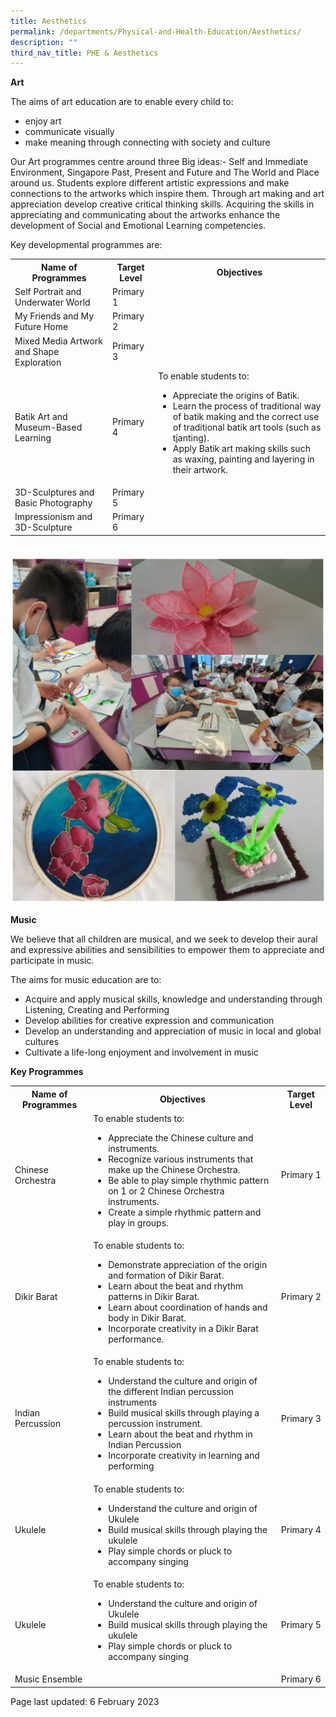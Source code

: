 ```yaml
---
title: Aesthetics
permalink: /departments/Physical-and-Health-Education/Aesthetics/
description: ""
third_nav_title: PHE & Aesthetics
---
```

<p><strong>Art</strong></p>
<p>The aims of art education are to enable every child to:
<ul>
	<li>enjoy art
<li>communicate visually
<li>make meaning through connecting with society and culture</ul></p>
<p>Our Art programmes centre around three Big ideas:- Self and Immediate Environment, Singapore Past, Present and Future and The World and Place around us. Students explore different artistic expressions and make connections to the artworks which inspire them.  Through art making and art appreciation develop creative critical thinking skills. Acquiring the skills in appreciating and communicating about the artworks enhance the development of Social and Emotional Learning competencies.</p>
<p>Key developmental programmes are:</p>
<table>
	<tbody>
		<tr>
			<th>Name of Programmes</th>
			<th>Target Level</th>
			<th>Objectives</th>
		</tr>
		<tr>
			<td>Self Portrait and Underwater World</td>
			<td>Primary 1</td>
			<td></td>
		</tr>
		<tr>
			<td>My Friends and My Future Home</td>
			<td>Primary 2</td>
			<td></td>
		</tr>
		<tr>
			<td>Mixed Media Artwork and Shape Exploration</td>
			<td>Primary 3</td>
			<td></td>
		</tr>
		<tr>
			<td>Batik Art and Museum-Based Learning</td>
			<td>Primary 4</td>
			<td>To enable students to:
				<ul>
					<li>Appreciate the origins of Batik.
						<li>Learn the process of traditional way of batik making and the correct use of traditional batik art tools (such as tjanting).
							<li>Apply Batik art making skills such as waxing, painting and layering in their artwork.
				</ul></td>
		</tr>
<tr>
	<td>3D-Sculptures and Basic Photography</td>
	<td>Primary 5</td>
	<td></td>
		</tr>
		<tr>
			<td>Impressionism and 3D-Sculpture</td>
			<td>Primary 6</td>
			<td></td>
		</tr>
	</tbody>
	</table>
	<br>
	<img src="/images/Art.jpg">
	<br>
	<p><strong>Music</strong></p>
	<p>We believe that all children are musical, and we seek to develop their aural and expressive abilities and sensibilities to empower them to appreciate and participate in music.</p>
<p>The aims for music education are to:
<ul>
	<li>Acquire and apply musical skills, knowledge and understanding through Listening, Creating and Performing
<li>Develop abilities for creative expression and communication
<li>Develop an understanding and appreciation of music in local and global cultures
<li>Cultivate a life-long enjoyment and involvement in music
</ul>
<p><strong>Key Programmes</strong></p>
<table>
	<tbody>
		<tr>
			<th>Name of Programmes</th>
			<th>Objectives</th>
			<th>Target Level</th>
		</tr>
		<tr>
			<td>Chinese Orchestra</td>
			<td>To enable students to:
<ul>
	<li>Appreciate the Chinese culture and instruments.
<li>Recognize various instruments that make up the Chinese Orchestra.
<li>Be able to play simple rhythmic pattern on 1 or 2 Chinese Orchestra instruments.
<li>Create a simple rhythmic pattern and play in groups.
				</ul>
			</td>
			<td>Primary 1</td>
		</tr>
				<tr>
			<td>Dikir Barat</td>
			<td>To enable students to:
<ul>
	<li>Demonstrate appreciation of the origin and formation of Dikir Barat.
<li>Learn about the beat and rhythm patterns in Dikir Barat.
<li>Learn about coordination of hands and body in Dikir Barat.
<li>Incorporate creativity in a Dikir Barat performance. 
				</ul>
			</td>
			<td>Primary 2</td>
		</tr>
			<tr>
			<td>Indian Percussion</td>
			<td>To enable students to:
<ul>
	<li>Understand the culture and origin of the different Indian percussion instruments
<li>Build musical skills through playing a percussion instrument.
 <li>Learn about the beat and rhythm in Indian Percussion
<li>Incorporate creativity in learning and performing
</ul>
			</td>
			<td>Primary 3</td>
		</tr>
			<tr>
			<td>Ukulele</td>
			<td>To enable students to:
<ul>
	<li>Understand the culture and origin of Ukulele
<li>Build musical skills through playing the ukulele
<li>Play simple chords or pluck to accompany singing
				</ul>
			</td>
			<td>Primary 4</td>
		</tr>
		<tr>
			<td>Ukulele</td>
			<td>To enable students to:
<ul>
	<li>Understand the culture and origin of Ukulele
<li>Build musical skills through playing the ukulele
<li>Play simple chords or pluck to accompany singing
				</ul>
			</td>
			<td>Primary 5</td>
		</tr>
		<tr>
			<td>Music Ensemble</td>
			<td></td>
			<td>Primary 6</td>
		</tr>
	</tbody>
	</table>
	<p>Page last updated: 6 February 2023</p>